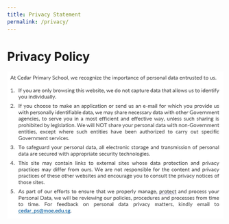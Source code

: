 ```yaml
---
title: Privacy Statement
permalink: /privacy/
---
```

# **Privacy Policy**
![Cedar Privacy Statements](/images/cedar_privacystatement.jpg)